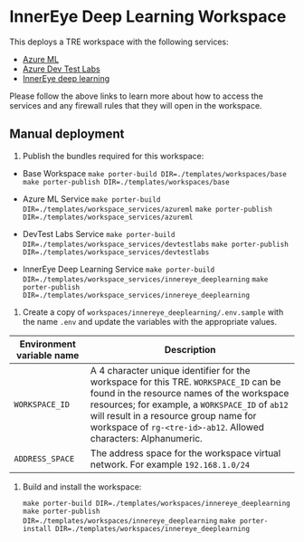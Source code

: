 # InnerEye Deep Learning Workspace

This deploys a TRE workspace with the following services:

- [Azure ML](../../../templates/workspace_services/azureml)
- [Azure Dev Test Labs](../../../templates/workspace_services/devtestlabs)
- [InnerEye deep learning](../../../templates/workspace_services/innereye_deeplearning)

Please follow the above links to learn more about how to access the services and any firewall rules that they will open in the workspace.

## Manual deployment

1. Publish the bundles required for this workspace:

- Base Workspace
    `make porter-build DIR=./templates/workspaces/base`
    `make porter-publish DIR=./templates/workspaces/base`

- Azure ML Service
    `make porter-build DIR=./templates/workspace_services/azureml`
    `make porter-publish DIR=./templates/workspace_services/azureml`

- DevTest Labs Service
    `make porter-build DIR=./templates/workspace_services/devtestlabs`
    `make porter-publish DIR=./templates/workspace_services/devtestlabs`

- InnerEye Deep Learning Service
    `make porter-build DIR=./templates/workspace_services/innereye_deeplearning`
    `make porter-publish DIR=./templates/workspace_services/innereye_deeplearning`

1. Create a copy of `workspaces/innereye_deeplearning/.env.sample` with the name `.env` and update the variables with the appropriate values.

| Environment variable name | Description |
| ------------------------- | ----------- |
| `WORKSPACE_ID` | A 4 character unique identifier for the workspace for this TRE. `WORKSPACE_ID` can be found in the resource names of the workspace resources; for example, a `WORKSPACE_ID` of `ab12` will result in a resource group name for workspace of `rg-<tre-id>-ab12`. Allowed characters: Alphanumeric. |
| `ADDRESS_SPACE` | The address space for the workspace virtual network. For example `192.168.1.0/24`|

1. Build and install the workspace:

    `make porter-build DIR=./templates/workspaces/innereye_deeplearning`
    `make porter-publish DIR=./templates/workspaces/innereye_deeplearning`
    `make porter-install DIR=./templates/workspaces/innereye_deeplearning`
